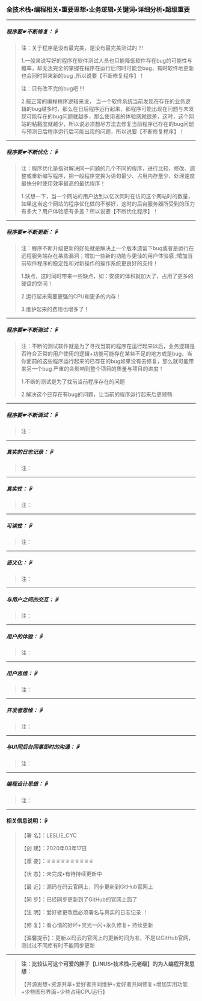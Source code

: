 ###                                              全技术栈•编程相关•重要思想•业务逻辑•关键词•详细分析•超级重要

-----------------------------------------------------------------------------------------------------------------------------------------------------------

##### 程序要☛不断修复：☟

> 注：关于程序是没有最完美，是没有最完美测试的 !!!
>
> 1.一般来说写好的程序在软件测试人员也只能降低软件存在bug的可能性与概率，却无法完全的掌握在程序在运行后何时可能会bug，有时软件地更新也会同时带来新的bug ,所以说要【不断修复程序】！
>
> 注：只有改不完的bug吧 !!!
>
> 2.按正常的编程程序逻辑来说， 当一个软件系统当前发现在存在的业务逻辑的bug越多时，那么在日后程序运行起来，那程序可能出现在问题与未发现可能存在的bug问题就越多，那么使用者的体验感就很差，这时，这个网站的粘黏度就越少，所以说必须想尽方法去修复当前程序已存在的bug问题与预测日后程序运行后可能出现的问题，所以说要【不断修复程序】！

-----------------------------------------------------------------------------------------------------------------------------------------------------------

##### 程序要☛不断优化：☟

> 注：程序优化是指对解决同一问题的几个不同的程序，进行比较、修改、调整或重新编写程序，把一般程序变换为语句最少、占用内存量少、处理速度最快分时使用效率最高的最优程序！
>
> 1.试想一下，当一个网站的用户达到以亿次同时在访问这个网站时的数量，如果这当这个网站的程序优化做的不够好，这时的后台服务器所受到的压力有多大？用户体验感有多差？所以说要【不断优化程序】！

-----------------------------------------------------------------------------------------------------------------------------------------------------------

##### 程序要☛不断更新：☟

> 注：程序不断升级更新的好处就是解决上一个版本遗留下bug或者是运行在远程服务端存在某些漏洞；增加一些新的功能与更佳的用户体验感 ;增加当前软件程序的稳定性和对新操作的操作系统更良好的支持！
>
> 1.缺点，这时同时带来一些缺点，如：安装的体积就加大了，占用了更多的硬盘的空间！
>
> 2.运行起来需要更强的CPU和更多的内存！
>
> 3.维护起来的费用也增多了！

-----------------------------------------------------------------------------------------------------------------------------------------------------------

##### 程序要☛不断测试：☟

> 注：不断的测试软件就是为了寻找当前的程序在运行起来以后，业务逻辑是否符合正常的用户使用的逻辑+功能可能存在某些不足的地方或是bug，当你面前的这些程序运行起来的已存在的bug如果没有去修复，那么就可能带来另一个bug 严重的会影响到整个项目的质量与项目的进度！
>
> 1.不断的测试是为了找前当前程序存在的问题
>
> 2.解决这个已存在有bug的问题，让当前的程序运行起来后更顺畅

-----------------------------------------------------------------------------------------------------------------------------------------------------------

##### 程序要☛不断调试：☟

> 注：
>
> 

-----------------------------------------------------------------------------------------------------------------------------------------------------------

##### 真实的日志记录：☟

> 注：
>
> 

-----------------------------------------------------------------------------------------------------------------------------------------------------------

##### 真实性：☟

> 注：
>
> 

-----------------------------------------------------------------------------------------------------------------------------------------------------------

##### 可读性：☟

> 注：
>
> 

-----------------------------------------------------------------------------------------------------------------------------------------------------------

##### 语义化：☟

> 注：
>
> 

-----------------------------------------------------------------------------------------------------------------------------------------------------------

##### 与用户之间的交互：☟

> 注：
>
> 

-----------------------------------------------------------------------------------------------------------------------------------------------------------

##### 用户的体验：☟

> 注：
>
> 

-----------------------------------------------------------------------------------------------------------------------------------------------------------

##### 用户思维：☟

> 注：
>
> 

-----------------------------------------------------------------------------------------------------------------------------------------------------------

##### 开发者思维：☟

> 注：
>
> 

-----------------------------------------------------------------------------------------------------------------------------------------------------------

##### 与UI同后台同事即时的沟通：☟

> 注：
>
> 

-----------------------------------------------------------------------------------------------------------------------------------------------------------

##### 编程设计思想：☟

> 注：
>
> 

-----------------------------------------------------------------------------------------------------------------------------------------------------------

####    相关信息说明：☟                                                                                                                                              

>【署 名】：LESLIE_CYC
>
>【创 建】：2020年03年17日 
>
>【重 要】：♕♕♕♕♕♕♕♕♕♕
>
>【状 态】：未完成•有待持续更新中
>
>【最 近】：源码在码云官网上，同步更新到GitHub官网上
>
>【同 步】：已经同步更新到了GitHub的官网上面了
>
>【注 明】：爱好者更改后必须署名与真实的日志记录 ！
>
>【修 复】：看心情的好坏+灵光一闪+永久修复+ 持续更新
>
>【温馨提示】：更新以码云的官网上的更新时间为准，不是以GitHub官网，测试过不同库有时不能同步更新

-----------------------------------------------------------------------------------------------------------------------------------------------------------

>**注：比较认可这个可爱的胖子【LINUS•技术栈•元老级】的为人编程开发思想：**
>
>【开源思想+资源共享+爱好者共同维护+爱好者共同修复+增加实用功能+少些图形界面+少些占用CPU运行】